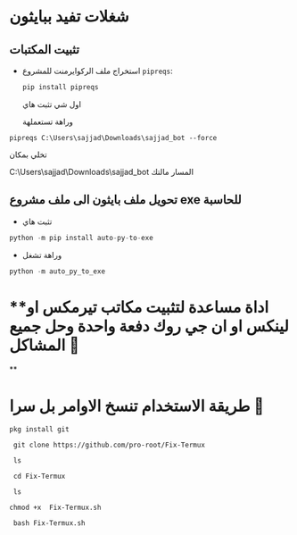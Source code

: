# شغلات تفيد ببايثون

## تثبيت المكتبات

- استخراج ملف الركوايرمنت للمشروع `pipreqs`:
  ```bash
  pip install pipreqs
  ```

  اول شي تثبت هاي

  وراهة تستعملهة



```
pipreqs C:\Users\sajjad\Downloads\sajjad_bot --force
```
تخلي بمكان

C:\Users\sajjad\Downloads\sajjad_bot
المسار مالتك

##  تحويل ملف بايثون الى ملف مشروع exe للحاسبة
-  تثبت هاي  

``` python
python -m pip install auto-py-to-exe
```


-  وراهة تشغل  
``` python
python -m auto_py_to_exe
```


# **اداة مساعدة لتثبيت مكاتب  تيرمكس او لينكس او ان جي روك دفعة واحدة وحل جميع المشاكل 🔐
**
# طريقة الاستخدام تنسخ الاوامر بل سرا  🎈
```
pkg install git 
```

```
 git clone https://github.com/pro-root/Fix-Termux 
```

```
 ls 
```

```
 cd Fix-Termux 
```

```
 ls 
```

```
chmod +x  Fix-Termux.sh 
```

```
 bash Fix-Termux.sh
```
